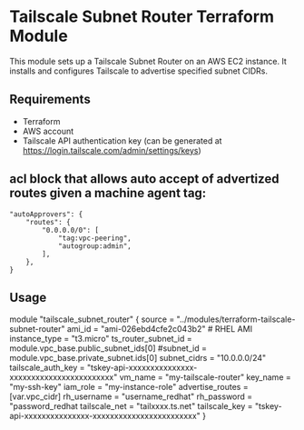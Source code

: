 # Tailscale Subnet Router Terraform Module

This module sets up a Tailscale Subnet Router on an AWS EC2 instance. It installs and configures Tailscale to advertise specified subnet CIDRs.

## Requirements

- Terraform
- AWS account
- Tailscale API authentication key (can be generated at https://login.tailscale.com/admin/settings/keys)

## acl block that allows auto accept of advertized routes given a machine agent tag:

	"autoApprovers": {
		"routes": {
			"0.0.0.0/0": [
				"tag:vpc-peering",
				"autogroup:admin",
			],
		},
	}

## Usage

module "tailscale_subnet_router" {
  source              = "../modules/terraform-tailscale-subnet-router"
  ami_id              = "ami-026ebd4cfe2c043b2" # RHEL AMI
  instance_type       = "t3.micro"
  ts_router_subnet_id = module.vpc_base.public_subnet_ids[0]
  #subnet_id           = module.vpc_base.private_subnet.ids[0]
  subnet_cidrs        = "10.0.0.0/24"
  tailscale_auth_key  = "tskey-api-xxxxxxxxxxxxxxx-xxxxxxxxxxxxxxxxxxxxxxxx"
  vm_name             = "my-tailscale-router"
  key_name            = "my-ssh-key"
  iam_role            = "my-instance-role"
  advertise_routes    = [var.vpc_cidr]
  rh_username         = "username_redhat"
  rh_password         = "password_redhat
  tailscale_net       = "tailxxxx.ts.net"
  tailscale_key       = "tskey-api-xxxxxxxxxxxxxxx-xxxxxxxxxxxxxxxxxxxxxxxx"
}